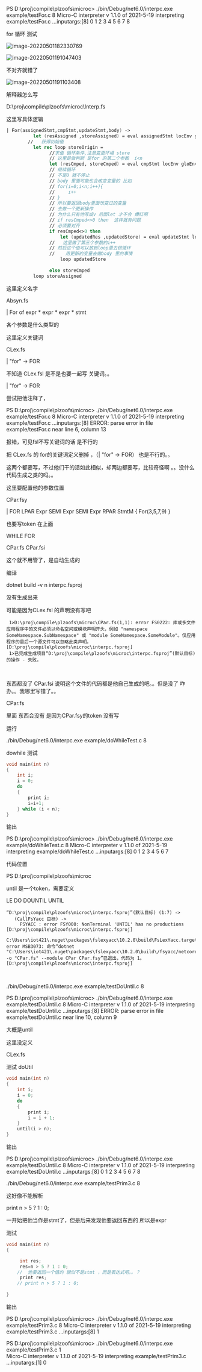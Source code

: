 PS D:\proj\compile\plzoofs\microc> ./bin/Debug/net6.0/interpc.exe example/testFor.c 8
Micro-C interpreter v 1.1.0 of 2021-5-19
interpreting example/testFor.c ...inputargs:[8]
0 1 2 3 4 5 6 7 8 

for 循环 测试

![image-20220501182330769](log.assets/image-20220501182330769.png)



![image-20220501191047403](log.assets/image-20220501191047403.png)

不对齐就错了

![image-20220501191103408](log.assets/image-20220501191103408.png)



解释器怎么写

D:\proj\compile\plzoofs\microc\Interp.fs

这里写具体逻辑

```fsharp
| For(assignedStmt,cmpStmt,updateStmt,body) -> 
          let (resAssigned ,storeAssigned) = eval assignedStmt locEnv gloEnv store
        //   获得初始值
          let rec loop storeOrigin =
                //求值 循环条件,注意变更环境 store
                // 这里是做判断 是for 的第二个参数  i<n
                let (resCmped, storeCmped) = eval cmpStmt locEnv gloEnv storeOrigin
                // 继续循环
                // 不是0 就不停止
                // body 里面可能也会改变变量的 比如 
                // for(i=0;i<n;i++){
                //     i++
                // }
                // 所以要返回body里面改变过的变量 
                // 去做一个更新操作 
                // 为什么只有他写成v 后面let 才不会 爆红啊
                // if resCmped<>0 then  这样就有问题
                // 必须要对齐
                if resCmped<>0 then 
                    let (updatedRes ,updatedStore) = eval updateStmt locEnv gloEnv (exec body locEnv gloEnv storeCmped)
                //   这里做了第三个参数的i++ 
                // 然后这个值可以放到loop里去做循环
                //    用更新的变量去做body 里的事情
                    loop updatedStore
                
                else storeCmped  
          loop storeAssigned
```

这里定义名字

Absyn.fs

 | For of expr * expr * expr * stmt   

各个参数是什么类型的



这里定义关键词

CLex.fs

| "for"   -> FOR



不知道 CLex.fsl 是不是也要一起写 关键词。。

| "for"   -> FOR

尝试把他注释了，

PS D:\proj\compile\plzoofs\microc> ./bin/Debug/net6.0/interpc.exe example/testFor.c 8
Micro-C interpreter v 1.1.0 of 2021-5-19
interpreting example/testFor.c ...inputargs:[8]
ERROR: parse error in file example/testFor.c near line 6, column 13

报错，可见fsl不写关键词的话 是不行的

把 CLex.fs 的 for的关键词定义删掉 ，（| "for"   -> FOR） 也是不行的。。

这两个都要写，不过他们干的活如此相似，却两边都要写，比较奇怪啊 。。没什么代码生成之类的吗。。



这里要配置他的参数位置

CPar.fsy

| FOR LPAR Expr SEMI Expr SEMI Expr RPAR StmtM   { For($3,$5,$7,$9) }

也要写token  在上面

WHILE FOR



CPar.fs  CPar.fsi

这个就不用管了，是自动生成的



编译

 dotnet build -v n interpc.fsproj



没有生成出来

可能是因为CLex.fsl 的声明没有写吧



     1>D:\proj\compile\plzoofs\microc\CPar.fs(1,1): error FS0222: 库或多文件应用程序中的文件必须以命名空间或模块声明开头，例如 "namespace SomeNamespace.SubNamespace" 或 "module SomeNamespace.SomeModule"。仅应用程序的最后一个源文件可以忽略此类声明。 [D:\proj\compile\plzoofs\microc\interpc.fsproj]
     1>已完成生成项目“D:\proj\compile\plzoofs\microc\interpc.fsproj”(默认目标)的操作 - 失败。


​    

东西都没了 CPar.fsi 说明这个文件的代码都是他自己生成的吧。。但是没了 咋办。。我哪里写错了。。

CPar.fs

里面 东西会没有  是因为CPar.fsy的token 没有写



运行

 ./bin/Debug/net6.0/interpc.exe example/doWhileTest.c 8

dowhile 测试

```c
void main(int n)
{
    int i;
    i = 0;
    do
    {
        print i;
        i=i+1;
    } while (i < n);
}

```

输出

PS D:\proj\compile\plzoofs\microc>  ./bin/Debug/net6.0/interpc.exe example/doWhileTest.c 8
Micro-C interpreter v 1.1.0 of 2021-5-19
interpreting example/doWhileTest.c ...inputargs:[8]
0 1 2 3 4 5 6 7 



代码位置

PS D:\proj\compile\plzoofs\microc



until 是一个token，需要定义

LE DO DOUNTIL UNTIL

    “D:\proj\compile\plzoofs\microc\interpc.fsproj”(默认目标) (1:7) ->
       (CallFsYacc 目标) ->
         FSYACC : error FSY000: NonTerminal 'UNTIL' has no productions [D:\proj\compile\plzoofs\microc\interpc.fsproj]
         C:\Users\iot421\.nuget\packages\fslexyacc\10.2.0\build\FsLexYacc.targets(53,3): error MSB3073: 命令“dotnet "C:\Users\iot421\.nuget\packages\fslexyacc\10.2.0\build\/fsyacc/netcoreapp3.1\fsyacc.dll"  -o "CPar.fs" --module CPar CPar.fsy”已退出，代码为 1。 [D:\proj\compile\plzoofs\microc\interpc.fsproj]


​    

./bin/Debug/net6.0/interpc.exe example/testDoUntil.c 8



PS D:\proj\compile\plzoofs\microc> ./bin/Debug/net6.0/interpc.exe example/testDoUntil.c 8
Micro-C interpreter v 1.1.0 of 2021-5-19
interpreting example/testDoUntil.c ...inputargs:[8]
ERROR: parse error in file example/testDoUntil.c near line 10, column 9

大概是until

这里没定义

CLex.fs



测试 doUtil

```c
void main(int n)
{
    int i;
    i = 0;
    do
    {
        print i;
        i = i + 1;
    }
    until(i > n);
}

```

输出

PS D:\proj\compile\plzoofs\microc> ./bin/Debug/net6.0/interpc.exe example/testDoUntil.c 8
Micro-C interpreter v 1.1.0 of 2021-5-19
interpreting example/testDoUntil.c ...inputargs:[8]
0 1 2 3 4 5 6 7 8 



 ./bin/Debug/net6.0/interpc.exe example/testPrim3.c 8  

这好像不能解析

print n > 5 ? 1 : 0;



一开始把他当作是stmt了，但是后来发现他要返回东西的 所以是expr



测试

```c
void main(int n)
{

     int res;
     res=n > 5 ? 1 : 0;
    //  他要返回一个值的 貌似不是stmt ，而是表达式吧。。？
     print res;
    // print n > 5 ? 1 : 0;
  
}

```

输出

PS D:\proj\compile\plzoofs\microc>  ./bin/Debug/net6.0/interpc.exe example/testPrim3.c 8
Micro-C interpreter v 1.1.0 of 2021-5-19
interpreting example/testPrim3.c ...inputargs:[8]
1 



PS D:\proj\compile\plzoofs\microc>  ./bin/Debug/net6.0/interpc.exe example/testPrim3.c 1  
Micro-C interpreter v 1.1.0 of 2021-5-19
interpreting example/testPrim3.c ...inputargs:[1]
0 